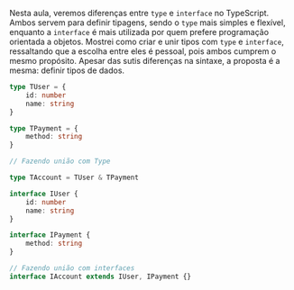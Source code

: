 
Nesta aula, veremos diferenças entre `type` e `interface` no TypeScript. Ambos servem para definir tipagens, sendo o `type` mais simples e flexível, enquanto a `interface` é mais utilizada por quem prefere programação orientada a objetos. Mostrei como criar e unir tipos com `type` e `interface`, ressaltando que a escolha entre eles é pessoal, pois ambos cumprem o mesmo propósito. Apesar das sutis diferenças na sintaxe, a proposta é a mesma: definir tipos de dados.

```ts
type TUser = {
	id: number
	name: string
}

type TPayment = {
	method: string
}

// Fazendo união com Type

type TAccount = TUser & TPayment

interface IUser {
	id: number
	name: string
}

interface IPayment {
	method: string
}

// Fazendo união com interfaces
interface IAccount extends IUser, IPayment {}
```
